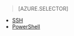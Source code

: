 > [AZURE.SELECTOR]
- [SSH](/documentation/articles/hdinsight-hadoop-mahout-linux-mac)
- [PowerShell](/documentation/articles/hdinsight-mahout)
